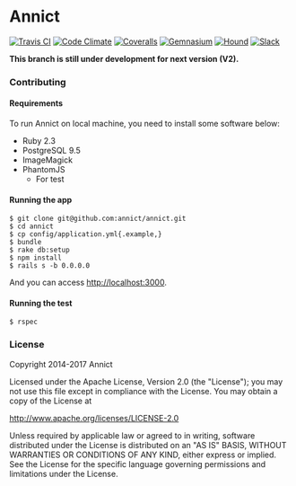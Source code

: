 # Annict

[![Travis CI](https://travis-ci.org/annict/annict.svg?branch=master)](https://travis-ci.org/annict/annict)
[![Code Climate](https://codeclimate.com/github/annict/annict/badges/gpa.svg)](https://codeclimate.com/github/annict/annict)
[![Coveralls](https://coveralls.io/repos/github/annict/annict/badge.svg?branch=master)](https://coveralls.io/github/annict/annict?branch=master)
[![Gemnasium](https://gemnasium.com/annict/annict.svg)](https://gemnasium.com/annict/annict)
[![Hound](https://camo.githubusercontent.com/23ee7a697b291798079e258bbc25434c4fac4f8b/68747470733a2f2f696d672e736869656c64732e696f2f62616467652f50726f7465637465645f62792d486f756e642d6138373364312e737667)](https://houndci.com)
[![Slack](https://slack.annict.com/badge.svg)](https://slack.annict.com)


**This branch is still under development for next version (V2).**

### Contributing

#### Requirements

To run Annict on local machine, you need to install some software below:

* Ruby 2.3
* PostgreSQL 9.5
* ImageMagick
* PhantomJS
  * For test

#### Running the app

```
$ git clone git@github.com:annict/annict.git
$ cd annict
$ cp config/application.yml{.example,}
$ bundle
$ rake db:setup
$ npm install
$ rails s -b 0.0.0.0
```

And you can access [http://localhost:3000](http://localhost:3000).

#### Running the test

```
$ rspec
```

### License

Copyright 2014-2017 Annict

Licensed under the Apache License, Version 2.0 (the "License");
you may not use this file except in compliance with the License.
You may obtain a copy of the License at

http://www.apache.org/licenses/LICENSE-2.0

Unless required by applicable law or agreed to in writing, software
distributed under the License is distributed on an "AS IS" BASIS,
WITHOUT WARRANTIES OR CONDITIONS OF ANY KIND, either express or implied.
See the License for the specific language governing permissions and
limitations under the License.
